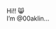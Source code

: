 Hi!!  😸<br/>
I’m @00aklin...

<!---
00aklin/00aklin is a ✨ special ✨ repository because its `README.md` (this file) appears on your GitHub profile.
You can click the Preview link to take a look at your changes.
--->
